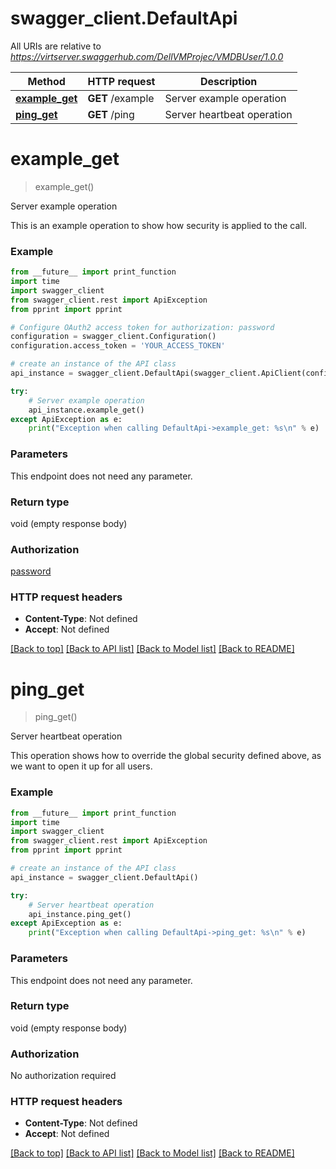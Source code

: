 # swagger_client.DefaultApi

All URIs are relative to *https://virtserver.swaggerhub.com/DellVMProjec/VMDBUser/1.0.0*

Method | HTTP request | Description
------------- | ------------- | -------------
[**example_get**](DefaultApi.md#example_get) | **GET** /example | Server example operation
[**ping_get**](DefaultApi.md#ping_get) | **GET** /ping | Server heartbeat operation

# **example_get**
> example_get()

Server example operation

This is an example operation to show how security is applied to the call.

### Example
```python
from __future__ import print_function
import time
import swagger_client
from swagger_client.rest import ApiException
from pprint import pprint

# Configure OAuth2 access token for authorization: password
configuration = swagger_client.Configuration()
configuration.access_token = 'YOUR_ACCESS_TOKEN'

# create an instance of the API class
api_instance = swagger_client.DefaultApi(swagger_client.ApiClient(configuration))

try:
    # Server example operation
    api_instance.example_get()
except ApiException as e:
    print("Exception when calling DefaultApi->example_get: %s\n" % e)
```

### Parameters
This endpoint does not need any parameter.

### Return type

void (empty response body)

### Authorization

[password](../README.md#password)

### HTTP request headers

 - **Content-Type**: Not defined
 - **Accept**: Not defined

[[Back to top]](#) [[Back to API list]](../README.md#documentation-for-api-endpoints) [[Back to Model list]](../README.md#documentation-for-models) [[Back to README]](../README.md)

# **ping_get**
> ping_get()

Server heartbeat operation

This operation shows how to override the global security defined above, as we want to open it up for all users.

### Example
```python
from __future__ import print_function
import time
import swagger_client
from swagger_client.rest import ApiException
from pprint import pprint

# create an instance of the API class
api_instance = swagger_client.DefaultApi()

try:
    # Server heartbeat operation
    api_instance.ping_get()
except ApiException as e:
    print("Exception when calling DefaultApi->ping_get: %s\n" % e)
```

### Parameters
This endpoint does not need any parameter.

### Return type

void (empty response body)

### Authorization

No authorization required

### HTTP request headers

 - **Content-Type**: Not defined
 - **Accept**: Not defined

[[Back to top]](#) [[Back to API list]](../README.md#documentation-for-api-endpoints) [[Back to Model list]](../README.md#documentation-for-models) [[Back to README]](../README.md)

